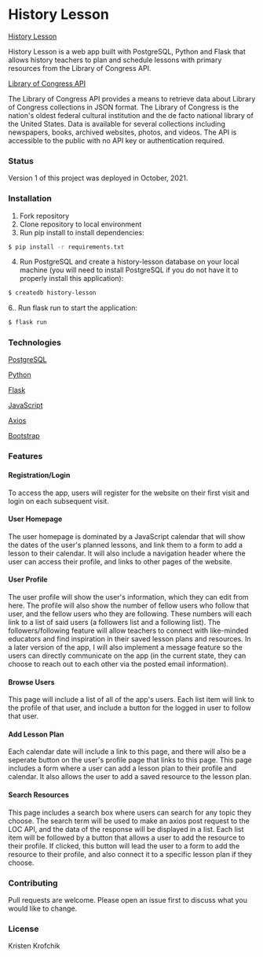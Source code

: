 # History Lesson

[History Lesson](https://history-lesson.herokuapp.com)

History Lesson is a web app built with PostgreSQL, Python and Flask that allows history teachers to plan and schedule lessons with primary resources from the Library of Congress API.

[Library of Congress API](https://www.loc.gov/apis/json-and-yaml/)

The Library of Congress API provides a means to retrieve data about Library of Congress collections in JSON format. The Library of Congress is the nation's oldest federal cultural institution and the de facto national library of the United States. Data is available for several collections including newspapers, books, archived websites, photos, and videos. The API is accessible to the public with no API key or authentication required. 

### Status
Version 1 of this project was deployed in October, 2021. 

### Installation

1. Fork repository
2. Clone repository to local environment
3. Run pip install to install dependencies:

```bash
$ pip install -r requirements.txt
```

4. Run PostgreSQL and create a history-lesson database on your local machine (you will need to install PostgreSQL if you do not have it to properly install this application):

```bash
$ createdb history-lesson
```

6.. Run flask run to start the application:

```bash
$ flask run
```

### Technologies

[PostgreSQL](https://www.postgresql.org/docs/)

[Python](https://docs.python.org/3.9/)

[Flask](https://flask.palletsprojects.com/en/2.0.x/)

[JavaScript](https://developer.mozilla.org/en-US/docs/Web/JavaScript)

[Axios](https://axios-http.com/docs/intro)

[Bootstrap](https://getbootstrap.com/docs/4.1/getting-started/introduction/)

### Features

#### Registration/Login

To access the app, users will register for the website on their first visit and login on each subsequent visit. 

#### User Homepage

The user homepage is dominated by a JavaScript calendar that will show the dates of the user's planned lessons, and link them to a form to add a lesson to their calendar. It will also include a navigation header where the user can access their profile, and links to other pages of the website.

#### User Profile

The user profile will show the user's information, which they can edit from here. The profile will also show the number of fellow users who follow that user, and the fellow users who they are following. These numbers will each link to a list of said users (a followers list and a following list). The followers/following feature will allow teachers to connect with like-minded educators and find inspiration in their saved lesson plans and resources. In a later version of the app, I will also implement a message feature so the users can directly communicate on the app (in the current state, they can choose to reach out to each other via the posted email information). 

#### Browse Users

This page will include a list of all of the app's users. Each list item will link to the profile of that user, and include a button for the logged in user to follow that user.

#### Add Lesson Plan

Each calendar date will include a link to this page, and there will also be a seperate button on the user's profile page that links to this page. This page includes a form where a user can add a lesson plan to their profile and calendar. It also allows the user to add a saved resource to the lesson plan.  

#### Search Resources

This page includes a search box where users can search for any topic they choose. The search term will be used to make an axios post request to the LOC API, and the data of the response will be displayed in a list. Each list item will be followed by a button that allows a user to add the resource to their profile. If clicked, this button will lead the user to a form to add the resource to their profile, and also connect it to a specific lesson plan if they choose. 

### Contributing
Pull requests are welcome. Please open an issue first to discuss what you would like to change.

### License
Kristen Krofchik
